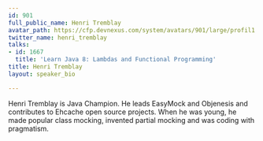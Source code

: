 ```yaml
---
id: 901
full_public_name: Henri Tremblay
avatar_path: https://cfp.devnexus.com/system/avatars/901/large/profil1.png?1507666487
twitter_name: henri_tremblay
talks:
- id: 1667
  title: 'Learn Java 8: Lambdas and Functional Programming'
title: Henri Tremblay
layout: speaker_bio

---
```

Henri Tremblay is Java Champion. He leads EasyMock and Objenesis and contributes to Ehcache open source projects. When he was young, he made popular class mocking, invented partial mocking and was coding with pragmatism.

